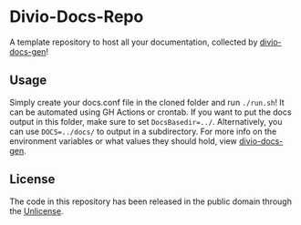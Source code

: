 # Divio-Docs-Repo
A template repository to host all your documentation, collected by [divio-docs-gen](https://github.com/Denperidge-Redpencil/divio-docs-gen)!

## Usage
Simply create your docs.conf file in the cloned folder and run `./run.sh`! It can be automated using GH Actions or crontab.
If you want to put the docs output in this folder, make sure to set `DocsBasedir=../`. Alternatively, you can use `DOCS=../docs/` to output in a subdirectory. 
For more info on the environment variables or what values they should hold, view [divio-docs-gen](https://github.com/Denperidge-Redpencil/divio-docs-gen).

## License
The code in this repository has been released in the public domain through the [Unlicense](LICENSE).
